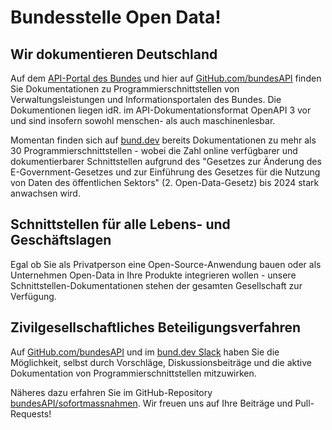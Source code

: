 # Bundesstelle Open Data!

## Wir dokumentieren Deutschland

Auf dem [API-Portal des Bundes](https://bund.dev/) und hier auf [GitHub.com/bundesAPI](https://github.com/bundesAPI) finden Sie Dokumentationen zu Programmierschnittstellen von Verwaltungsleistungen und Informationsportalen des Bundes. Die Dokumentionen liegen idR. im API-Dokumentationsformat OpenAPI 3 vor und sind insofern sowohl menschen- als auch maschinenlesbar.

Momentan finden sich auf [bund.dev](https://bund.dev/apis) bereits Dokumentationen zu mehr als 30 Programmierschnittstellen - wobei die Zahl online verfügbarer und dokumentierbarer Schnittstellen aufgrund des "Gesetzes zur Änderung des E-Government-Gesetzes und zur Einführung des Gesetzes für die Nutzung von Daten des öffentlichen Sektors" (2. Open-Data-Gesetz) bis 2024 stark anwachsen wird. 


## Schnittstellen für alle Lebens- und Geschäftslagen

Egal ob Sie als Privatperson eine Open-Source-Anwendung bauen oder als Unternehmen Open-Data in Ihre Produkte integrieren wollen - unsere Schnittstellen-Dokumentationen stehen der gesamten Gesellschaft zur Verfügung.


## Zivilgesellschaftliches Beteiligungsverfahren 

Auf [GitHub.com/bundesAPI](https://github.com/bundesAPI) und im [bund.dev Slack](https://join.slack.com/t/bunddev/shared_invite/zt-zvvyike8-39zn4X_xSw8JL0dqcIaFqA) haben Sie die Möglichkeit, selbst durch Vorschläge, Diskussionsbeiträge und die aktive Dokumentation von Programmierschnittstellen mitzuwirken. 

Näheres dazu erfahren Sie im GitHub-Repository [bundesAPI/sofortmassnahmen](https://github.com/bundesAPI/sofortmassnahmen). Wir freuen uns auf Ihre Beiträge und Pull-Requests!

